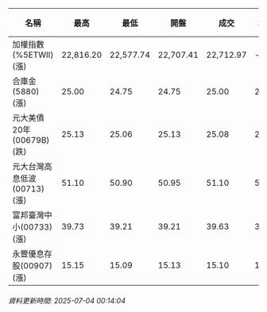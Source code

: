 | 名稱 | 最高 | 最低 | 開盤 | 成交 | 均價 | 成交金額(億) | 昨收 | 漲跌幅 | 漲跌 | 總量 | 昨量 | 振幅 |
| -------- | -------- | -------- | -------- |-------- | -------- | -------- |-------- |-------- |-------- | -------- | -------- |-------- |
|加權指數(%5ETWII) (漲)|22,816.20|22,577.74|22,707.41|22,712.97|-|3,751.08|22,577.74|0.60%|135.23|5,986,266|0|1.06%|
|合庫金(5880) (漲)|25.00|24.75|24.75|25.00|24.93|1.39|24.90|0.40%|0.10|5,586|3,583|1.00%|
|元大美債20年(00679B) (跌)|25.13|25.06|25.13|25.08|25.09|7.55|25.30|0.87%|0.22|30,094|18,251|0.28%|
|元大台灣高息低波(00713) (漲)|51.10|50.90|50.95|51.10|51.02|3.32|50.70|0.79%|0.40|6,512|4,770|0.39%|
|富邦臺灣中小(00733) (漲)|39.73|39.21|39.21|39.63|39.54|0.484|38.97|1.69%|0.66|1,223|819|1.33%|
|永豐優息存股(00907) (漲)|15.15|15.09|15.13|15.10|15.12|0.226|14.99|0.73%|0.11|1,496|1,526|0.40%|
###### 資料更新時間: 2025-07-04 00:14:04